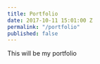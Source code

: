 ```yaml
---
title: Portfolio
date: 2017-10-11 15:01:00 Z
permalink: "/portfolio"
published: false
---
```


This will be my portfolio